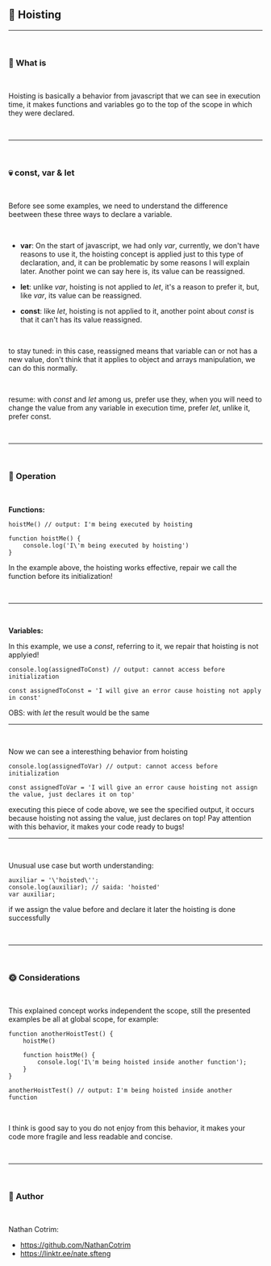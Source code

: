 ## 📡 Hoisting

<hr>
<br>

### 🌾 What is

<br>

Hoisting is basically a behavior from javascript that we can see in execution time, it makes functions and variables go to the top of the scope in which they were declared.

<br>
<hr>
<br>

### 💀 const, var & let

<br>

Before see some examples, we need to understand the difference beetween these three ways to declare a variable.

<br>

- **var**: On the start of javascript, we had only _var_, currently, we don't have reasons to use it, the hoisting concept is applied just to this type of declaration, and, it can be problematic by some reasons I will explain later. Another point we can say here is, its value can be reassigned.

- **let**: unlike _var_, hoisting is not applied to _let_, it's a reason to prefer it, but, like _var_, its value can be reassigned.

- **const**: like _let_, hoisting is not applied to it, another point about _const_ is that it can't has its value reassigned.

<br>

to stay tuned: in this case, reassigned means that variable can or not has a new value, don't think that it applies to object and arrays manipulation, we can do this normally.

<br>

resume: with _const_ and _let_ among us, prefer use they, when you will need to change the value from any variable in execution time, prefer _let_, unlike it, prefer const.

<br>
<hr>
<br>

### 🏇 Operation

<br>

**Functions:**

```
hoistMe() // output: I'm being executed by hoisting

function hoistMe() {
    console.log('I\'m being executed by hoisting')
}
```

In the example above, the hoisting works effective, repair we call the function before its initialization!

<br>
<hr>
<br>

**Variables:**

In this example, we use a _const_, referring to it, we repair that hoisting is not applyied!

```
console.log(assignedToConst) // output: cannot access before initialization

const assignedToConst = 'I will give an error cause hoisting not apply in const'
```

OBS: with _let_ the result would be the same

<hr>
<br>

Now we can see a interesthing behavior from hoisting

```
console.log(assignedToVar) // output: cannot access before initialization

const assignedToVar = 'I will give an error cause hoisting not assign the value, just declares it on top'
```

executing this piece of code above, we see the specified output, it occurs because hoisting not assing the value, just declares on top! Pay attention with this behavior, it makes your code ready to bugs!

<hr>
<br>

Unusual use case but worth understanding:

```
auxiliar = '\'hoisted\'';
console.log(auxiliar); // saida: 'hoisted'
var auxiliar;
```

if we assign the value before and declare it later the hoisting is done successfully

<br>
<hr>
<br>

### 🌞 Considerations

<br>

This explained concept works independent the scope, still the presented examples be all at global scope, for example:

```
function anotherHoistTest() {
    hoistMe()

    function hoistMe() {
        console.log('I\'m being hoisted inside another function');
    }
}

anotherHoistTest() // output: I'm being hoisted inside another function
```

<br>

I think is good say to you do not enjoy from this behavior, it makes your code more fragile and less readable and concise.

<br>
<hr>
<br>

### 🌴 Author

<br>

Nathan Cotrim:

- https://github.com/NathanCotrim
- https://linktr.ee/nate.sfteng
